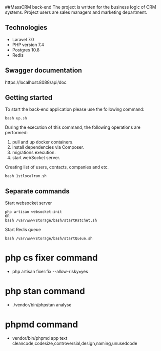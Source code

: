 ##MassCRM back-end
The project is written for the business logic of CRM systems. Project users are sales managers and marketing department.

## Technologies
* Laravel 7.0
* PHP version 7.4
* Postgres 10.8
* Redis

## Swagger documentation

https://localhost:8088/api/doc

## Getting started

To start the back-end application please use the following command:

```text
bash up.sh
```

During the execution of this command, the following operations are performed:
1. pull and up docker containers.
2. install dependencies via Composer.
3. migrations execution.
4. start webSocket server.

Creating list of users, contacts, companies and etc.

```text
bash 1stlocalrun.sh
```

## Separate commands

Start websocket server

```text
php artisan websocket:init
OR
bash /var/www/storage/bash/startRatchet.sh
```

Start Redis queue

```text
bash /var/www/storage/bash/startQueue.sh
```

# php cs fixer command 

 - php artisan fixer:fix  --allow-risky=yes
 
# php stan command 

  - ./vendor/bin/phpstan analyse

# phpmd command 

  - vendor/bin/phpmd app text cleancode,codesize,controversial,design,naming,unusedcode
